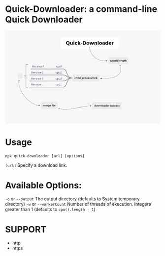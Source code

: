 # Quick-Downloader: a command-line Quick Downloader

![core process](/docs/quick-downloader.png)

# Usage

`npx quick-downloader [url] [options]`

`[url]` Specify a download link.

# Available Options:

`-o` or `--output` The output directory (defaults to System temporary directory)
`-w` or `--workerCount` Number of threads of execution. Integers greater than 1 (defaults to `cpu().length - 1`)

# SUPPORT

- http
- https

<!-- # ROADMAP -->
